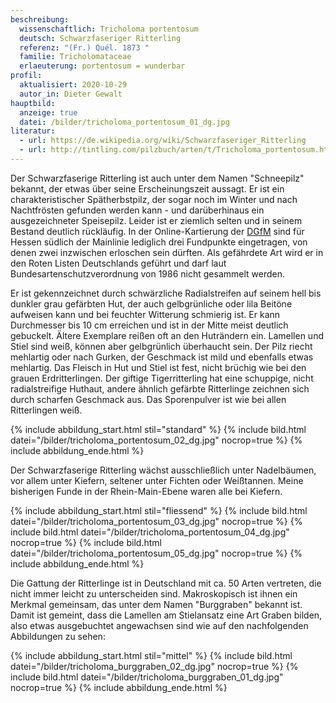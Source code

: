```yaml
---
beschreibung:
  wissenschaftlich: Tricholoma portentosum
  deutsch: Schwarzfaseriger Ritterling
  referenz: "(Fr.) Quél. 1873 "
  familie: Tricholomataceae
  erlaeuterung: portentosum = wunderbar
profil:
  aktualisiert: 2020-10-29
  autor_in: Dieter Gewalt
hauptbild:
  anzeige: true
  datei: /bilder/tricholoma_portentosum_01_dg.jpg
literatur:
  - url: https://de.wikipedia.org/wiki/Schwarzfaseriger_Ritterling
  - url: http://tintling.com/pilzbuch/arten/t/Tricholoma_portentosum.html
---
```

Der Schwarzfaserige Ritterling ist auch unter dem Namen "Schneepilz" bekannt, der etwas über seine Erscheinungszeit aussagt. Er ist ein charakteristischer Spätherbstpilz, der sogar noch im Winter und nach Nachtfrösten gefunden werden kann  -  und darüberhinaus ein ausgezeichneter Speisepilz. Leider ist er ziemlich selten und in seinem Bestand deutlich rückläufig. In der Online-Kartierung der [DGfM](DGfM "Glossar") sind für Hessen südlich der Mainlinie lediglich drei Fundpunkte eingetragen, von denen zwei inzwischen erloschen sein dürften. Als gefährdete Art wird er in den Roten Listen Deutschlands geführt und darf laut Bundesartenschutzverordnung von 1986 nicht gesammelt werden.

Er ist gekennzeichnet durch schwärzliche Radialstreifen auf seinem hell bis dunkler grau gefärbten Hut, der auch gelbgrünliche oder lila Beitöne aufweisen kann und bei feuchter Witterung schmierig ist. Er kann Durchmesser bis 10 cm erreichen und ist in der Mitte meist deutlich gebuckelt. Ältere Exemplare reißen oft an den Huträndern ein. Lamellen und Stiel sind weiß, können aber gelbgrünlich überhaucht sein. Der Pilz riecht mehlartig oder nach Gurken, der Geschmack ist mild und ebenfalls etwas mehlartig. Das Fleisch in Hut und Stiel ist fest, nicht brüchig wie bei den grauen Erdritterlingen. Der giftige Tigerritterling hat eine schuppige, nicht radialstreifige Huthaut, andere ähnlich gefärbte Ritterlinge zeichnen sich durch scharfen Geschmack aus. Das Sporenpulver ist wie bei allen Ritterlingen weiß.

{% include abbildung_start.html stil="standard" %}
{% include bild.html datei="/bilder/tricholoma_portentosum_02_dg.jpg" nocrop=true %}
{% include abbildung_ende.html %}

Der Schwarzfaserige Ritterling wächst ausschließlich unter Nadelbäumen, vor allem unter Kiefern, seltener unter Fichten oder Weißtannen. Meine bisherigen Funde in der Rhein-Main-Ebene waren alle bei Kiefern.

{% include abbildung_start.html stil="fliessend" %}
{% include bild.html datei="/bilder/tricholoma_portentosum_03_dg.jpg" nocrop=true %}
{% include bild.html datei="/bilder/tricholoma_portentosum_04_dg.jpg" nocrop=true %}
{% include bild.html datei="/bilder/tricholoma_portentosum_05_dg.jpg" nocrop=true %}
{% include abbildung_ende.html %}

Die Gattung der Ritterlinge ist in Deutschland mit ca. 50 Arten vertreten, die nicht immer leicht zu unterscheiden sind. Makroskopisch ist ihnen ein Merkmal gemeinsam, das unter dem Namen "Burggraben" bekannt ist. Damit ist gemeint, dass die Lamellen am Stielansatz eine Art Graben bilden, also etwas ausgebuchtet angewachsen sind wie auf den nachfolgenden Abbildungen zu sehen:

{% include abbildung_start.html stil="mittel" %}
{% include bild.html datei="/bilder/tricholoma_burggraben_02_dg.jpg" nocrop=true %}
{% include bild.html datei="/bilder/tricholoma_burggraben_01_dg.jpg" nocrop=true %}
{% include abbildung_ende.html %}